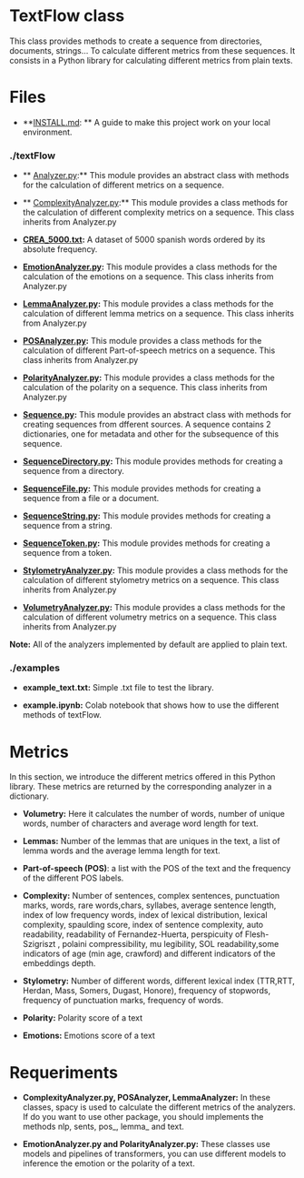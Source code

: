 # TextFlow class

This class provides methods to create a sequence from directories, documents, strings… To calculate different metrics from these sequences. It consists in a Python library for calculating different metrics from plain texts.

# Files

 - **[INSTALL.md](https://gitlab.ujaen.es/jcollado/textflow/blob/master/INSTALL.md): ** A guide to make this project work on your local environment.

### ./textFlow

- ** [Analyzer.py](https://gitlab.ujaen.es/jcollado/textflow/blob/master/textflow/Analyzer.py):** This module provides an abstract class with methods for the calculation of different metrics on a sequence.

- ** [ComplexityAnalyzer.py](https://gitlab.ujaen.es/jcollado/textflow/blob/master/textflow/ComplexityAnalyzer.py):** This module provides a class methods for the calculation of different complexity metrics on a sequence. This class inherits from Analyzer.py

- **[CREA_5000.txt](https://gitlab.ujaen.es/jcollado/textflow/blob/master/textflow/Crea-5000.txt):** A dataset of 5000 spanish words ordered by its absolute frequency.

- **[EmotionAnalyzer.py](https://gitlab.ujaen.es/jcollado/textflow/blob/master/textflow/EmotionAnalyzer.py):** This module provides a class methods for the calculation of the emotions on a sequence. This class inherits from Analyzer.py

- **[LemmaAnalyzer.py](https://gitlab.ujaen.es/jcollado/textflow/blob/master/textflow/LemmaAnalyzer.py):** This module provides a class methods for the calculation of different lemma metrics on a sequence. This class inherits from Analyzer.py

- **[POSAnalyzer.py](https://gitlab.ujaen.es/jcollado/textflow/blob/master/textflow/POSAnalyzer.py):** This module provides a class methods for the calculation of different Part-of-speech metrics on a sequence. This class inherits from Analyzer.py

- **[PolarityAnalyzer.py](https://gitlab.ujaen.es/jcollado/textflow/blob/master/textflow/PolarityAnalyzer.py):** This module provides a class methods for the calculation of the polarity on a sequence. This class inherits from Analyzer.py

- **[Sequence.py](https://gitlab.ujaen.es/jcollado/textflow/blob/master/textflow/Sequence.py):** This module provides an abstract class with methods for creating sequences from dfferent sources. A sequence contains 2 dictionaries, one for metadata and other for the subsequence of this sequence.

- **[SequenceDirectory.py](https://gitlab.ujaen.es/jcollado/textflow/blob/master/textflow/SequenceDirectory.py):** This module provides methods for creating a sequence from a directory.

- **[SequenceFile.py](https://gitlab.ujaen.es/jcollado/textflow/blob/master/textflow/SequenceFile.py):** This module provides methods for creating a sequence from a file or a document.

- **[SequenceString.py](https://gitlab.ujaen.es/jcollado/textflow/blob/master/textflow/SequenceString.py):** This module provides methods for creating a sequence from a string.

- **[SequenceToken.py](https://gitlab.ujaen.es/jcollado/textflow/blob/master/textflow/SequenceToken.py):** This module provides methods for creating a sequence from a token.

- **[StylometryAnalyzer.py](https://gitlab.ujaen.es/jcollado/textflow/blob/master/textflow/StylometryAnalyzer.py):** This module provides a class methods for the calculation of different stylometry metrics on a sequence. This class inherits from Analyzer.py

- **[VolumetryAnalyzer.py](https://gitlab.ujaen.es/jcollado/textflow/blob/master/textflow/VolumetryAnalyzer.py):** This module provides a class methods for the calculation of different volumetry metrics on a sequence. This class inherits from Analyzer.py

**Note:** All of the analyzers implemented by default are applied to plain text.

### ./examples

- **example_text.txt:** Simple .txt file to test the library.

- **example.ipynb:** Colab notebook that shows how to use the different methods of textFlow.

# Metrics

In this section, we introduce the different metrics offered in this Python library. These metrics are returned by the corresponding analyzer in a dictionary.


- **Volumetry:** Here it calculates the number of words, number of unique words, number of characters and average word length for text.

- **Lemmas:** Number of the lemmas that are uniques in the text, a list of lemma words and the average lemma length for text.

- **Part-of-speech (POS)**: a list with the POS of the text and the frequency of the different POS labels.

- **Complexity:** Number of sentences, complex sentences, punctuation marks, words, rare words,chars, syllabes, average sentence length, index of low frequency words, index of lexical distribution, lexical complexity, spaulding score, index of sentence complexity, auto readability, readability of Fernandez-Huerta, perspicuity of Flesh-Szigriszt , polaini compressibility, mu legibility, SOL readability,some indicators of age (min age, crawford) and different indicators of the embeddings depth.

- **Stylometry:** Number of different words, different lexical index (TTR,RTT, Herdan, Mass, Somers, Dugast, Honore), frequency of stopwords, frequency of punctuation marks, frequency of words.

- **Polarity:** Polarity score of a text

- **Emotions:** Emotions score of a text

# Requeriments

- **ComplexityAnalyzer.py, POSAnalyzer, LemmaAnalyzer:** In these classes, spacy is used to calculate the different metrics of the analyzers. If do you want to use other package, you should implements the methods nlp, sents, pos_, lemma_ and text.

- **EmotionAnalyzer.py and PolarityAnalyzer.py:** These classes use models and pipelines of transformers, you can use different models to inference the emotion or the polarity of a text.
